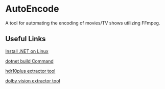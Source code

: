# AutoEncode
A tool for automating the encoding of movies/TV shows utilizing FFmpeg.

## Useful Links
[Install .NET on Linux](https://docs.microsoft.com/en-us/dotnet/core/install/linux)

[dotnet build Command](https://docs.microsoft.com/en-us/dotnet/core/tools/dotnet-build)

[hdr10plus extractor tool](https://github.com/quietvoid/hdr10plus_tool/releases/tag/1.3.1)

[dolby vision extractor tool](https://github.com/quietvoid/dovi_tool/releases/tag/1.5.6)
